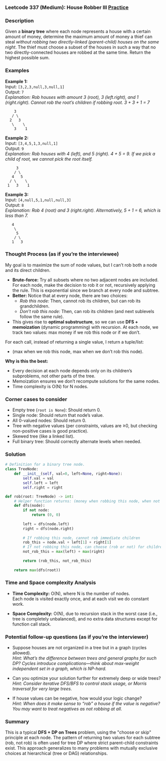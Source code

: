 ### Leetcode 337 (Medium): House Robber III [Practice](https://leetcode.com/problems/house-robber-iii)

### Description  
Given a **binary tree** where each node represents a house with a certain amount of money, determine the maximum amount of money a thief can steal *without robbing two directly-linked (parent-child) houses on the same night*. The thief must choose a subset of the houses in such a way that no two directly-connected houses are robbed at the same time. Return the highest possible sum.

### Examples  

**Example 1:**  
Input: `[3,2,3,null,3,null,1]`  
Output: `7`  
*Explanation: Rob houses with amount 3 (root), 3 (left.right), and 1 (right.right). Cannot rob the root’s children if robbing root. 3 + 3 + 1 = 7*  
```
    3
   / \
  2   3
   \    \
    3    1
```

**Example 2:**  
Input: `[3,4,5,1,3,null,1]`  
Output: `9`  
*Explanation: Rob houses with 4 (left), and 5 (right). 4 + 5 = 9. If we pick a child of root, we cannot pick the root itself.*  
```
     3
    / \
   4   5
  / \    \
 1   3    1
```

**Example 3:**  
Input: `[4,null,5,1,null,null,3]`  
Output: `8`  
*Explanation: Rob 4 (root) and 3 (right.right). Alternatively, 5 + 1 = 6, which is less than 7.*  
```
   4
    \
     5
    / \
   1   3
```

### Thought Process (as if you’re the interviewee)  
My goal is to maximize the sum of node values, but I can’t rob both a node and its direct children.  
- **Brute-force:** Try all subsets where no two adjacent nodes are included. For each node, make the decision to rob it or not, recursively applying the rule. This is exponential since we branch at every node and subtree.  
- **Better:** Notice that at every node, there are two choices:
  - *Rob this node:* Then, cannot rob its children, but can rob its grandchildren.
  - *Don’t rob this node:* Then, can rob its children (and next sublevels follow the same rule).
- This gives rise to **optimal substructure**, so we can use **DFS + memoization** (dynamic programming) with recursion. At each node, we track two values: max money if we rob this node or if we don’t.

For each call, instead of returning a single value, I return a tuple/list:  
- (max when we rob this node, max when we don’t rob this node).

**Why is this the best:**  
- Every decision at each node depends only on its children’s subproblems, not other parts of the tree.
- Memoization ensures we don’t recompute solutions for the same nodes.  
- Time complexity is O(N) for N nodes.

### Corner cases to consider  
- Empty tree (`root is None`): Should return 0.  
- Single node: Should return that node’s value.  
- All 0-valued nodes: Should return 0.  
- Tree with negative values (per constraints, values are ≥0, but checking non-positive cases is good practice).  
- Skewed tree (like a linked list).  
- Full binary tree: Should correctly alternate levels when needed.

### Solution

```python
# Definition for a binary tree node.
class TreeNode:
    def __init__(self, val=0, left=None, right=None):
        self.val = val
        self.left = left
        self.right = right

def rob(root: TreeNode) -> int:
    # Helper function returns: (money when robbing this node, when not robbing it)
    def dfs(node):
        if not node:
            return (0, 0)
        
        left = dfs(node.left)
        right = dfs(node.right)
        
        # If robbing this node, cannot rob immediate children
        rob_this = node.val + left[1] + right[1]
        # If not robbing this node, can choose (rob or not) for children
        not_rob_this = max(left) + max(right)
        
        return (rob_this, not_rob_this)
    
    return max(dfs(root))
```

### Time and Space complexity Analysis  

- **Time Complexity:** O(N), where N is the number of nodes.  
  Each node is visited exactly once, and at each visit we do constant work.

- **Space Complexity:** O(N), due to recursion stack in the worst case (i.e., tree is completely unbalanced), and no extra data structures except for function call stack.


### Potential follow-up questions (as if you’re the interviewer)  

- Suppose houses are not organized in a tree but in a graph (cycles allowed).  
  *Hint: What’s the difference between trees and general graphs for such DP? Cycles introduce complications—think about max-weight independent set in a graph, which is NP-hard.*

- Can you optimize your solution further for extremely deep or wide trees?  
  *Hint: Consider iterative DFS/BFS to control stack usage, or Morris traversal for very large trees.*

- If house values can be negative, how would your logic change?  
  *Hint: When does it make sense to “rob” a house if the value is negative? You may want to treat negatives as not robbing at all.*

### Summary
This is a typical **DFS + DP on Trees** problem, using the "choose or skip" principle at each node. The pattern of returning two values for each subtree (rob, not rob) is often used for tree DP where strict parent-child constraints exist. This approach generalizes to many problems with mutually exclusive choices at hierarchical (tree or DAG) relationships.